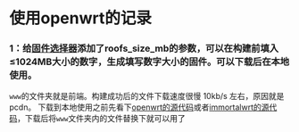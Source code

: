 # 使用openwrt的记录
### 1：给[固件选择器](https://firmware-selector.openwrt.org)添加了roofs_size_mb的参数，可以在构建前填入≤1024MB大小的数字，生成填写数字大小的固件。可以下载后在本地使用。
`www`的文件夹就是前端。构建成功后的文件下载速度很慢 10kb/s 左右，原因就是pcdn。
下载到本地使用之前先看下[openwrt的源代码](https://github.com/openwrt/firmware-selector-openwrt-org)或者[immortalwrt的源代码](https://github.com/immortalwrt/firmware-selector-immortalwrt-org)，下载后将`www`文件夹内的文件替换下就可以用了
